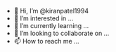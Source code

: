 - 👋 Hi, I’m @kiranpatel1994
- 👀 I’m interested in ...
- 🌱 I’m currently learning ...
- 💞️ I’m looking to collaborate on ...
- 📫 How to reach me ...

<!---
kiranmanektech/kiranmanektech is a ✨ special ✨ repository because its `README.md` (this file) appears on your GitHub profile.
You can click the Preview link to take a look at your changes.
--->
